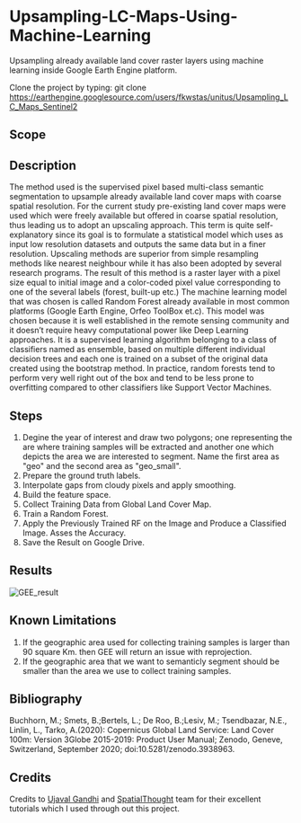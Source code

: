 # Upsampling-LC-Maps-Using-Machine-Learning
Upsampling already available land cover raster layers using machine learning inside Google Earth Engine platform.

Clone the project by typing:
git clone https://earthengine.googlesource.com/users/fkwstas/unitus/Upsampling_LC_Maps_Sentinel2

## Scope

## Description
The method used is the supervised pixel based multi-class semantic segmentation to upsample already available land cover maps with coarse spatial resolution.  For the current study pre-existing land cover maps were used which were freely available but offered in coarse spatial resolution, thus leading us to adopt an upscaling approach. This term is quite self-explanatory since its goal is to formulate a statistical model which uses as input low resolution datasets and outputs the same data but in a finer resolution. Upscaling methods are superior from simple resampling methods like nearest neighbour while it has also been adopted by several research programs. The result of this method is a raster layer with a pixel size equal to initial image and a color-coded pixel value corresponding to one of the several labels (forest, built-up etc.) The machine learning model that was chosen is called Random Forest already available in most common platforms (Google Earth Engine, Orfeo ToolBox et.c). This model was chosen because it is well established in the remote sensing community and it doesn’t require heavy computational power like Deep Learning approaches. It is a supervised learning algorithm belonging to a class of classifiers named as ensemble, based on multiple different individual decision trees and each one is trained on a subset of the original data created using the bootstrap method. In practice, random forests tend to perform very well right out of the box and tend to be less prone to overfitting compared to other classifiers like Support Vector Machines.


## Steps
1. Degine the year of interest and draw two polygons; one representing the are where training samples will be extracted and another one which depicts the area we are interested to segment. Name the first area as "geo" and the second area as "geo_small".
2. Prepare the ground truth labels.
3. Interpolate gaps from cloudy pixels and apply smoothing.
4. Build the feature space.
5. Collect Training Data from Global Land Cover Map.
6. Train a Random Forest.
7. Apply the Previously Trained RF on the Image and Produce a Classified Image. Asses the Accuracy.
8. Save the Result on Google Drive.

## Results

![GEE_result](https://user-images.githubusercontent.com/23013328/236033293-51e7f568-1b43-448a-9a7c-dc0584bddb56.png)


## Known Limitations

1. If the geographic area used for collecting training samples is larger than 90 square Km. then GEE will return an issue with reprojection.
2. If the geographic area that we want to semanticly segment should be smaller than the area we use to collect training samples.

## Bibliography

Buchhorn, M.; Smets, B.;Bertels, L.; De Roo, B.;Lesiv, M.; Tsendbazar, N.E., Linlin, L.,
Tarko, A.(2020): Copernicus Global Land Service: Land Cover 100m: Version 3Globe
2015-2019: Product User Manual; Zenodo, Geneve, Switzerland, September 2020;
doi:10.5281/zenodo.3938963.


## Credits
Credits to <a href="https://www.linkedin.com/in/spatialthoughts/"> Ujaval Gandhi</a> and <a href="https://spatialthoughts.com/">SpatialThought</a> team for their excellent tutorials which I used through out this project.
